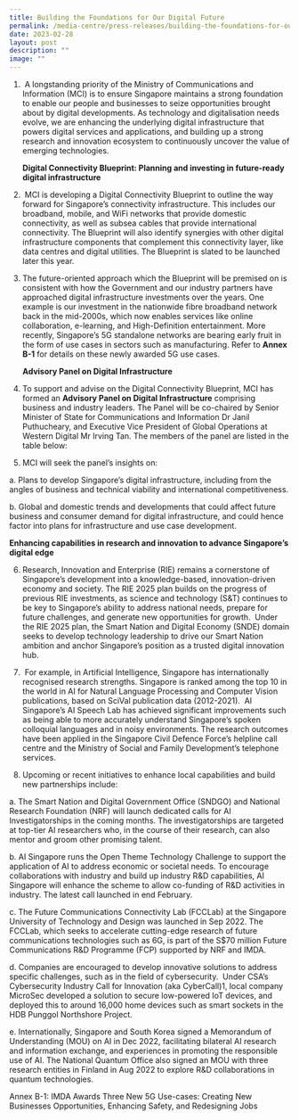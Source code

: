 ```yaml
---
title: Building the Foundations for Our Digital Future
permalink: /media-centre/press-releases/building-the-foundations-for-our-digital-future/
date: 2023-02-28
layout: post
description: ""
image: ""
---
```

1.  A longstanding priority of the Ministry of Communications and Information (MCI) is to ensure Singapore maintains a strong foundation to enable our people and businesses to seize opportunities brought about by digital developments. As technology and digitalisation needs evolve, we are enhancing the underlying digital infrastructure that powers digital services and applications, and building up a strong research and innovation ecosystem to continuously uncover the value of emerging technologies. 

    **Digital Connectivity Blueprint: Planning and investing in future-ready digital infrastructure**

2.  MCI is developing a Digital Connectivity Blueprint to outline the way forward for Singapore’s connectivity infrastructure. This includes our broadband, mobile, and WiFi networks that provide domestic connectivity, as well as subsea cables that provide international connectivity. The Blueprint will also identify synergies with other digital infrastructure components that complement this connectivity layer, like data centres and digital utilities. The Blueprint is slated to be launched later this year.

3. The future-oriented approach which the Blueprint will be premised on is consistent with how the Government and our industry partners have approached digital infrastructure investments over the years. One example is our investment in the nationwide fibre broadband network back in the mid-2000s, which now enables services like online collaboration, e-learning, and High-Definition entertainment. More recently, Singapore’s 5G standalone networks are bearing early fruit in the form of use cases in sectors such as manufacturing. Refer to **Annex B-1** for details on these newly awarded 5G use cases. 

    **Advisory Panel on Digital Infrastructure**

4. To support and advise on the Digital Connectivity Blueprint, MCI has formed an **Advisory Panel on Digital Infrastructure** comprising business and industry leaders. The Panel will be co-chaired by Senior Minister of State for Communications and Information Dr Janil Puthucheary, and Executive Vice President of Global Operations at Western Digital Mr Irving Tan. The members of the panel are listed in the table below: 



5. MCI will seek the panel’s insights on:

a. Plans to develop Singapore’s digital infrastructure, including from the angles of business and technical viability and international competitiveness.  
  
b. Global and domestic trends and developments that could affect future business and consumer demand for digital infrastructure, and could hence factor into plans for infrastructure and use case development.

**Enhancing capabilities in research and innovation to advance Singapore’s digital edge** 

6. Research, Innovation and Enterprise (RIE) remains a cornerstone of Singapore’s development into a knowledge-based, innovation-driven economy and society. The RIE 2025 plan builds on the progress of previous RIE investments, as science and technology (S&T) continues to be key to Singapore’s ability to address national needs, prepare for future challenges, and generate new opportunities for growth.  Under the RIE 2025 plan, the Smart Nation and Digital Economy (SNDE) domain seeks to develop technology leadership to drive our Smart Nation ambition and anchor Singapore’s position as a trusted digital innovation hub.

7.  For example, in Artificial Intelligence, Singapore has internationally recognised research strengths. Singapore is ranked among the top 10 in the world in AI for Natural Language Processing and Computer Vision publications, based on SciVal publication data (2012-2021).  AI Singapore’s AI Speech Lab has achieved significant improvements such as being able to more accurately understand Singapore’s spoken colloquial languages and in noisy environments. The research outcomes have been applied in the Singapore Civil Defence Force’s helpline call centre and the Ministry of Social and Family Development’s telephone services.  

8. Upcoming or recent initiatives to enhance local capabilities and build new partnerships include: 

a. The Smart Nation and Digital Government Office (SNDGO) and National Research Foundation (NRF) will launch dedicated calls for AI Investigatorships in the coming months. The investigatorships are targeted at top-tier AI researchers who, in the course of their research, can also mentor and groom other promising talent.

b. AI Singapore runs the Open Theme Technology Challenge to support the application of AI to address economic or societal needs. To encourage collaborations with industry and build up industry R&D capabilities, AI Singapore will enhance the scheme to allow co-funding of R&D activities in industry. The latest call launched in end February.

c. The Future Communications Connectivity Lab (FCCLab) at the Singapore University of Technology and Design was launched in Sep 2022. The FCCLab, which seeks to accelerate cutting-edge research of future communications technologies such as 6G, is part of the S$70 million Future Communications R&D Programme (FCP) supported by NRF and IMDA.

d. Companies are encouraged to develop innovative solutions to address specific challenges, such as in the field of cybersecurity.  Under CSA’s Cybersecurity Industry Call for Innovation (aka CyberCall)1, local company MicroSec developed a solution to secure low-powered IoT devices, and deployed this to around 16,000 home devices such as smart sockets in the HDB Punggol Northshore Project. 

e. Internationally, Singapore and South Korea signed a Memorandum of Understanding (MOU) on AI in Dec 2022, facilitating bilateral AI research and information exchange, and experiences in promoting the responsible use of AI. The National Quantum Office also signed an MOU with three research entities in Finland in Aug 2022 to explore R&D collaborations in quantum technologies. 

[^1]: CSA’s Cybersecurity Industry Call for Innovation (aka CyberCall) invites companies to develop innovative solutions to address cybersecurity challenge statements.

Annex B-1: IMDA Awards Three New 5G Use-cases: Creating New Businesses Opportunities, Enhancing Safety, and Redesigning Jobs